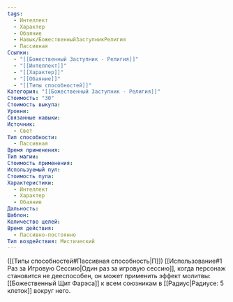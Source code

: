 ```yaml
---
tags:
  - Интеллект
  - Характер
  - Обаяние
  - Навык/БожественныйЗаступникРелигия
  - Пассивная
Ссылки:
  - "[[Божественный Заступник - Религия]]"
  - "[[Интеллект]]"
  - "[[Характер]]"
  - "[[Обаяние]]"
  - "[[Типы способностей]]"
Категория: "[[Божественный Заступник - Религия]]"
Стоимость: "30"
Стоимость выкупа: 
Уровни: 
Связанные навыки: 
Источник:
  - Свет
Тип способности:
  - Пассивная
Время применения: 
Тип магии: 
Стоимость применения: 
Используемый пул: 
Стоимость пула: 
Характеристики:
  - Интеллект
  - Характер
  - Обаяние
Дальность: 
Шаблон: 
Количество целей: 
Время действия:
  - Пассивно-постоянно
Тип воздействия: Мистический
---
```

([[Типы способностей#Пассивная способность|П]]) [[Использование#1 Раз за Игровую Сессию|Один раз за игровую сессию]], когда персонаж становится не дееспособен, он может применить эффект молитвы: [[Божественный Щит Фарэса]] к всем союзникам в [[Радиус|Радиусе: 5 клеток]] вокруг него. 